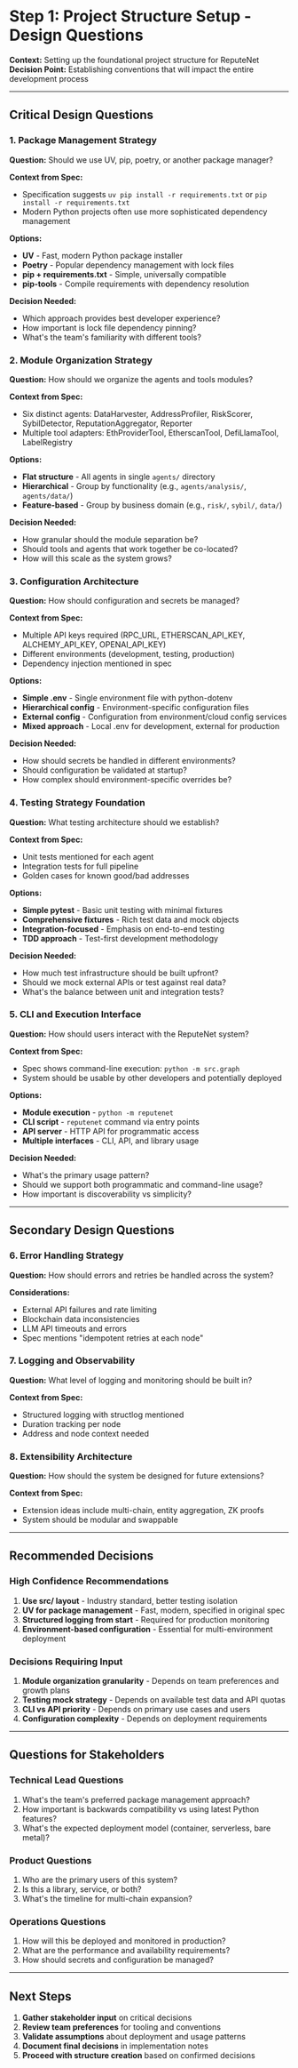 # Step 1: Project Structure Setup - Design Questions

**Context:** Setting up the foundational project structure for ReputeNet
**Decision Point:** Establishing conventions that will impact the entire development process

---

## Critical Design Questions

### 1. Package Management Strategy
**Question:** Should we use UV, pip, poetry, or another package manager?

**Context from Spec:**
- Specification suggests `uv pip install -r requirements.txt` or `pip install -r requirements.txt`
- Modern Python projects often use more sophisticated dependency management

**Options:**
- **UV** - Fast, modern Python package installer
- **Poetry** - Popular dependency management with lock files
- **pip + requirements.txt** - Simple, universally compatible
- **pip-tools** - Compile requirements with dependency resolution

**Decision Needed:**
- Which approach provides best developer experience?
- How important is lock file dependency pinning?
- What's the team's familiarity with different tools?

### 2. Module Organization Strategy
**Question:** How should we organize the agents and tools modules?

**Context from Spec:**
- Six distinct agents: DataHarvester, AddressProfiler, RiskScorer, SybilDetector, ReputationAggregator, Reporter
- Multiple tool adapters: EthProviderTool, EtherscanTool, DefiLlamaTool, LabelRegistry

**Options:**
- **Flat structure** - All agents in single `agents/` directory
- **Hierarchical** - Group by functionality (e.g., `agents/analysis/`, `agents/data/`)
- **Feature-based** - Group by business domain (e.g., `risk/`, `sybil/`, `data/`)

**Decision Needed:**
- How granular should the module separation be?
- Should tools and agents that work together be co-located?
- How will this scale as the system grows?

### 3. Configuration Architecture
**Question:** How should configuration and secrets be managed?

**Context from Spec:**
- Multiple API keys required (RPC_URL, ETHERSCAN_API_KEY, ALCHEMY_API_KEY, OPENAI_API_KEY)
- Different environments (development, testing, production)
- Dependency injection mentioned in spec

**Options:**
- **Simple .env** - Single environment file with python-dotenv
- **Hierarchical config** - Environment-specific configuration files
- **External config** - Configuration from environment/cloud config services
- **Mixed approach** - Local .env for development, external for production

**Decision Needed:**
- How should secrets be handled in different environments?
- Should configuration be validated at startup?
- How complex should environment-specific overrides be?

### 4. Testing Strategy Foundation
**Question:** What testing architecture should we establish?

**Context from Spec:**
- Unit tests mentioned for each agent
- Integration tests for full pipeline
- Golden cases for known good/bad addresses

**Options:**
- **Simple pytest** - Basic unit testing with minimal fixtures
- **Comprehensive fixtures** - Rich test data and mock objects
- **Integration-focused** - Emphasis on end-to-end testing
- **TDD approach** - Test-first development methodology

**Decision Needed:**
- How much test infrastructure should be built upfront?
- Should we mock external APIs or test against real data?
- What's the balance between unit and integration tests?

### 5. CLI and Execution Interface
**Question:** How should users interact with the ReputeNet system?

**Context from Spec:**
- Spec shows command-line execution: `python -m src.graph`
- System should be usable by other developers and potentially deployed

**Options:**
- **Module execution** - `python -m reputenet`
- **CLI script** - `reputenet` command via entry points
- **API server** - HTTP API for programmatic access
- **Multiple interfaces** - CLI, API, and library usage

**Decision Needed:**
- What's the primary usage pattern?
- Should we support both programmatic and command-line usage?
- How important is discoverability vs simplicity?

---

## Secondary Design Questions

### 6. Error Handling Strategy
**Question:** How should errors and retries be handled across the system?

**Considerations:**
- External API failures and rate limiting
- Blockchain data inconsistencies
- LLM API timeouts and errors
- Spec mentions "idempotent retries at each node"

### 7. Logging and Observability
**Question:** What level of logging and monitoring should be built in?

**Context from Spec:**
- Structured logging with structlog mentioned
- Duration tracking per node
- Address and node context needed

### 8. Extensibility Architecture
**Question:** How should the system be designed for future extensions?

**Context from Spec:**
- Extension ideas include multi-chain, entity aggregation, ZK proofs
- System should be modular and swappable

---

## Recommended Decisions

### High Confidence Recommendations

1. **Use src/ layout** - Industry standard, better testing isolation
2. **UV for package management** - Fast, modern, specified in original spec
3. **Structured logging from start** - Required for production monitoring
4. **Environment-based configuration** - Essential for multi-environment deployment

### Decisions Requiring Input

1. **Module organization granularity** - Depends on team preferences and growth plans
2. **Testing mock strategy** - Depends on available test data and API quotas
3. **CLI vs API priority** - Depends on primary use cases and users
4. **Configuration complexity** - Depends on deployment requirements

---

## Questions for Stakeholders

### Technical Lead Questions
1. What's the team's preferred package management approach?
2. How important is backwards compatibility vs using latest Python features?
3. What's the expected deployment model (container, serverless, bare metal)?

### Product Questions
1. Who are the primary users of this system?
2. Is this a library, service, or both?
3. What's the timeline for multi-chain expansion?

### Operations Questions
1. How will this be deployed and monitored in production?
2. What are the performance and availability requirements?
3. How should secrets and configuration be managed?

---

## Next Steps

1. **Gather stakeholder input** on critical decisions
2. **Review team preferences** for tooling and conventions
3. **Validate assumptions** about deployment and usage patterns
4. **Document final decisions** in implementation notes
5. **Proceed with structure creation** based on confirmed decisions